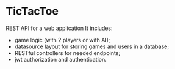 # TicTacToe
REST API for a web application
It includes:
- game logic (with 2 players or with AI);
- datasource layout for storing games and users in a database;
- RESTful controllers for needed endpoints;
- jwt authorization and authentication.

